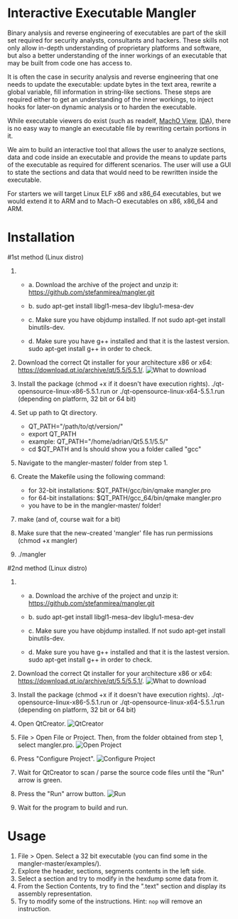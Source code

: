 # Interactive Executable Mangler

Binary analysis and reverse engineering of executables are part of the skill set required for security analysts, consultants and hackers. These skills not only allow in-depth understanding of proprietary platforms and software, but also a better understanding of the inner workings of an executable that may be built from code one has access to.

It is often the case in security analysis and reverse engineering that one needs to update the executable: update bytes in the text area, rewrite a global variable, fill information in string-like sections. These steps are required either to get an understanding of the inner workings, to inject hooks for later-on dynamic analysis or to harden the executable.

While executable viewers do exist (such as readelf, [MachO View][1], [IDA][2]), there is no easy way to mangle an executable file by rewriting certain portions in it.

We aim to build an interactive tool that allows the user to analyze sections, data and code inside an executable and provide the means to update parts of the executable as required for different scenarios. The user will use a GUI to state the sections and data that would need to be rewritten inside the executable.

For starters we will target Linux ELF x86 and x86\_64 executables, but we would extend it to ARM and to Mach-O executables on x86, x86\_64 and ARM.

[1]: http://sourceforge.net/projects/machoview/
[2]: https://www.hex-rays.com/products/ida/

Installation
=========
#1st method (Linux distro)

1.
	* a. Download the archive of the project and unzip it: https://github.com/stefanmirea/mangler.git
	
	* b. sudo apt-get install libgl1-mesa-dev libglu1-mesa-dev
	
	* c. Make sure you have objdump installed. If not sudo apt-get install binutils-dev.
	
	* d. Make sure you have g++ installed and that it is the lastest version. sudo apt-get install g++ in order to check.

2. Download the correct Qt installer for your architecture x86 or x64: https://download.qt.io/archive/qt/5.5/5.5.1/.
![What to download](http://i.imgur.com/hnrhyrA.png?1)

3. Install the package (chmod +x if it doesn't have execution rights).
./qt-opensource-linux-x86-5.5.1.run or  ./qt-opensource-linux-x64-5.5.1.run (depending on platform, 32 bit or 64 bit)

4. Set up path to Qt directory.
    * QT\_PATH="/path/to/qt/version/"
    * export QT\_PATH
    * example: QT\_PATH="/home/adrian/Qt5.5.1/5.5/"
    * cd $QT\_PATH and ls should show you a folder called "gcc"
    
5. Navigate to the mangler-master/ folder from step 1.

6. Create the Makefile using the following command:
    * for 32-bit installations: $QT\_PATH/gcc/bin/qmake mangler.pro
    * for 64-bit installations: $QT\_PATH/gcc\_64/bin/qmake mangler.pro
    * you have to be in the mangler-master/ folder! 
7. make (and of, course wait for a bit)

8. Make sure that the new-created 'mangler' file has run permissions (chmod +x mangler)

9. ./mangler

#2nd method (Linux distro)

1.
	* a. Download the archive of the project and unzip it: https://github.com/stefanmirea/mangler.git
	
	* b. sudo apt-get install libgl1-mesa-dev libglu1-mesa-dev
	
	* c. Make sure you have objdump installed. If not sudo apt-get install binutils-dev.
	
	* d. Make sure you have g++ installed and that it is the lastest version. sudo apt-get install g++ in order to check.

2. Download the correct Qt installer for your architecture x86 or x64: https://download.qt.io/archive/qt/5.5/5.5.1/.
![What to download](http://i.imgur.com/hnrhyrA.png?1)

3. Install the package (chmod +x if it doesn't have execution rights).
./qt-opensource-linux-x86-5.5.1.run or  ./qt-opensource-linux-x64-5.5.1.run (depending on platform, 32 bit or 64 bit)

4. Open QtCreator.
![QtCreator](http://i.imgur.com/5XNKcWo.png)

5. File > Open File or Project.
Then, from the folder obtained from step 1, select mangler.pro.
![Open Project](http://i.imgur.com/DOrdS4C.png)

6. Press "Configure Project".
![Configure Project](http://i.imgur.com/lmDsIgs.png)

7. Wait for QtCreator to scan / parse the source code files until the "Run" arrow is green.

8. Press the "Run" arrow button.
![Run](http://i.imgur.com/F0oEIax.png)

9. Wait for the program to build and run.

Usage
=========
1. File > Open. Select a 32 bit executable (you can find some in the mangler-master/examples/).
2. Explore the header, sections, segments contents in the left side.
3. Select a section and try to modify in the hexdump some data from it.
4. From the Section Contents, try to find the ".text" section and display its assembly representation.
5. Try to modify some of the instructions. Hint: `nop` will remove an instruction.
